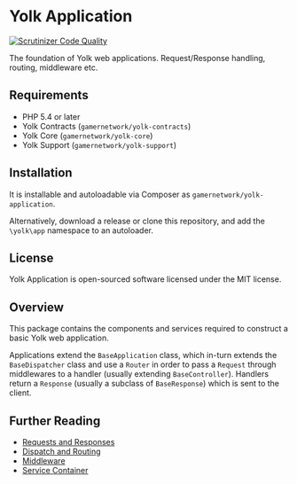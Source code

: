 # Yolk Application

[![Scrutinizer Code Quality](https://scrutinizer-ci.com/g/gamernetwork/yolk-application/badges/quality-score.png?b=develop)](https://scrutinizer-ci.com/g/gamernetwork/yolk-application/?branch=develop)

The foundation of Yolk web applications. Request/Response handling, routing, middleware etc.

## Requirements

* PHP 5.4 or later
* Yolk Contracts (`gamernetwork/yolk-contracts`)
* Yolk Core (`gamernetwork/yolk-core`)
* Yolk Support (`gamernetwork/yolk-support`)

## Installation

It is installable and autoloadable via Composer as `gamernetwork/yolk-application`.

Alternatively, download a release or clone this repository, and add the `\yolk\app` namespace to an autoloader.

## License

Yolk Application is open-sourced software licensed under the MIT license.

## Overview

This package contains the components and services required to construct a basic Yolk web application.

Applications extend the `BaseApplication` class, which in-turn extends the `BaseDispatcher` class
and use a `Router` in order to pass a `Request` through middlewares to a handler (usually extending `BaseController`). 
Handlers return a `Response` (usually a subclass of `BaseResponse`) which is sent to the client.

## Further Reading


* [Requests and Responses](docs/request-response.md)
* [Dispatch and Routing](docs/dispatch-routing.md)
* [Middleware](docs/middleware.md)
* [Service Container](docs/services.md)
